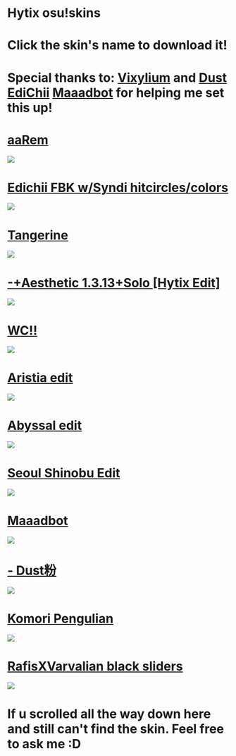 
# Hytix osu!skins

# Click the skin's name to download it!
# Special thanks to: [Vixylium](https://osu.ppy.sh/users/12155780) and [Dust](https://twitter.com/Dust_btw) [EdiChii](https://osu.ppy.sh/users/14571048) [Maaadbot](https://osu.ppy.sh/users/8508753) for helping me set this up!

# [aaRem](https://drive.google.com/file/d/1hCdLzCqbdNZFyK3ZV-4ixiYV4qj6RQ6u/view?usp=sharing)
![](https://osu.ppy.sh/ss/15718604/0a09)

# [Edichii FBK w/Syndi hitcircles/colors](https://drive.google.com/file/d/17dIywaiivby1FI-2DeF3xg6Ejq8NwvGY/view?usp=sharing)
![](https://osu.ppy.sh/ss/16115914/6298)

# [Tangerine](https://drive.google.com/file/d/1qyxHU-cNYnb1piM8i2nUNaEHDqZ5yxFS/view?usp=sharing)
![](https://media.discordapp.net/attachments/759496175329214474/796844088123981834/unknown.png?width=1202&height=676)

# [-+Aesthetic 1.3.13+Solo [Hytix Edit]](https://drive.google.com/file/d/1_06aF-1mCJCiBKh-38Ud8hxHJ832Ddqk/view?usp=sharing)
![](https://osu.ppy.sh/ss/15914391/3a91)

# [WC!!](https://www.mediafire.com/folder/3vnwgwe8vcsrv/WhiteCat)
![](https://vixylium.s-ul.eu/wD8oNAMk)

# [Aristia edit](https://www.mediafire.com/file/fmmuq6020lb8sda/Aristia%28Edit%29+trail.osk/file)
![](https://skins.osuck.net/uploads/posts/2019-07/1561975230_screenshot5519.jpg)

# [Abyssal edit](https://drive.google.com/file/d/1ZqJ9_e28hMBGkRrcYGFdoJDfOE46DxFC/view?usp=sharing)
![](https://osu.ppy.sh/ss/15551052/941f)

# [Seoul Shinobu Edit](https://skins.osuck.net/index.php?newsid=374)
![](https://vixylium.s-ul.eu/49z5Mfq5)

# [Maaadbot](https://drive.google.com/uc?id=1F-gOHhM9kYpLcCI9auNMbauYHTQWMPrv&export=download)
![](https://osu.ppy.sh/ss/15559957/8746)

# [- Dust粉](https://drive.google.com/file/d/1pbIbHjFMbJQhBS-xowM2TziMtsmNVueo/view?usp=sharing)
![](https://cdn.discordapp.com/attachments/729804459315822613/730126673659559986/screenshot236.jpg)

# [Komori Pengulian](https://drive.google.com/file/d/12CERChzWeJhmcZrWmJ1TatE5M1XHsXY-/view)
![](https://skins.osuck.net/uploads/posts/2019-08/1565775659_screenshot6287.jpg)

# [RafisXVarvalian black sliders](https://drive.google.com/file/d/1gN_zBhlaXQIFBuOYval-dunJ5aLd1VrS/view)
![](https://osu.ppy.sh/ss/15188337/ce54)

# If u scrolled all the way down here and still can't find the skin. Feel free to ask me :D
